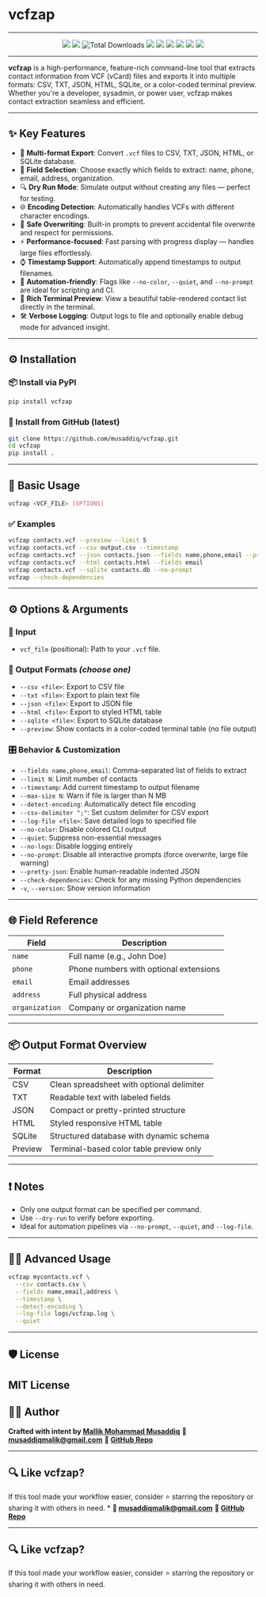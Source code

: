 # vcfzap

---

<p align="center">
  <img src="https://img.shields.io/pypi/v/vcfzap?color=blue&label=PyPI&logo=pypi&style=flat-square">
  <img src="https://img.shields.io/pypi/dm/vcfzap?color=orange&label=Downloads&logo=python&style=flat-square">
  <img src="https://static.pepy.tech/badge/vcfzap" alt="Total Downloads">
  <img src="https://img.shields.io/github/license/mallikmusaddiq1/vcfzap?style=flat-square&color=green">
  <img src="https://img.shields.io/github/stars/mallikmusaddiq1/vcfzap?style=flat-square&label=Stars&color=yellow">
  <img src="https://img.shields.io/github/last-commit/mallikmusaddiq1/vcfzap?style=flat-square&color=purple">
  <img src="https://img.shields.io/github/languages/top/mallikmusaddiq1/vcfzap?style=flat-square&color=blueviolet">
  <img src="https://img.shields.io/github/languages/code-size/mallikmusaddiq1/vcfzap?style=flat-square&color=teal">
  <img src="https://img.shields.io/badge/made%20with-%E2%9D%A4%EF%B8%8F%20in%20Python-blue?style=flat-square">
</p>

---

**vcfzap** is a high-performance, feature-rich command-line tool that extracts contact information from VCF (vCard) files and exports it into multiple formats: CSV, TXT, JSON, HTML, SQLite, or a color-coded terminal preview. Whether you're a developer, sysadmin, or power user, vcfzap makes contact extraction seamless and efficient.

---

## ✨ Key Features

* 🚀 **Multi-format Export**: Convert `.vcf` files to CSV, TXT, JSON, HTML, or SQLite database.
* 🧩 **Field Selection**: Choose exactly which fields to extract: name, phone, email, address, organization.
* 🔍 **Dry Run Mode**: Simulate output without creating any files — perfect for testing.
* 🌐 **Encoding Detection**: Automatically handles VCFs with different character encodings.
* 🔐 **Safe Overwriting**: Built-in prompts to prevent accidental file overwrite and respect for permissions.
* ⚡ **Performance-focused**: Fast parsing with progress display — handles large files effortlessly.
* ⌚ **Timestamp Support**: Automatically append timestamps to output filenames.
* 🧘 **Automation-friendly**: Flags like `--no-color`, `--quiet`, and `--no-prompt` are ideal for scripting and CI.
* 💽 **Rich Terminal Preview**: View a beautiful table-rendered contact list directly in the terminal.
* 🛠 **Verbose Logging**: Output logs to file and optionally enable debug mode for advanced insight.

---

## ⚙ Installation

### 📦 Install via PyPI

```bash
pip install vcfzap
```

### 🧬 Install from GitHub (latest)

```bash
git clone https://github.com/musaddiq/vcfzap.git
cd vcfzap
pip install .
```

---

## 🧪 Basic Usage

```bash
vcfzap <VCF_FILE> [OPTIONS]
```

### ✅ Examples

```bash
vcfzap contacts.vcf --preview --limit 5
vcfzap contacts.vcf --csv output.csv --timestamp
vcfzap contacts.vcf --json contacts.json --fields name,phone,email --pretty-json
vcfzap contacts.vcf --html contacts.html --fields email
vcfzap contacts.vcf --sqlite contacts.db --no-prompt
vcfzap --check-dependencies
```

---

## ⚙ Options & Arguments

### 📅 Input

* `vcf_file` (positional): Path to your `.vcf` file.

### 🎯 Output Formats *(choose one)*

* `--csv <file>`: Export to CSV file
* `--txt <file>`: Export to plain text file
* `--json <file>`: Export to JSON file
* `--html <file>`: Export to styled HTML table
* `--sqlite <file>`: Export to SQLite database
* `--preview`: Show contacts in a color-coded terminal table (no file output)

### 🎛 Behavior & Customization

* `--fields name,phone,email`: Comma-separated list of fields to extract
* `--limit N`: Limit number of contacts
* `--timestamp`: Add current timestamp to output filename
* `--max-size N`: Warn if file is larger than N MB
* `--detect-encoding`: Automatically detect file encoding
* `--csv-delimiter ";"`: Set custom delimiter for CSV export
* `--log-file <file>`: Save detailed logs to specified file
* `--no-color`: Disable colored CLI output
* `--quiet`: Suppress non-essential messages
* `--no-logs`: Disable logging entirely
* `--no-prompt`: Disable all interactive prompts (force overwrite, large file warning)
* `--pretty-json`: Enable human-readable indented JSON
* `--check-dependencies`: Check for any missing Python dependencies
* `-v`, `--version`: Show version information

---

## 🌐 Field Reference

| Field          | Description                            |
| -------------- | -------------------------------------- |
| `name`         | Full name (e.g., John Doe)             |
| `phone`        | Phone numbers with optional extensions |
| `email`        | Email addresses                        |
| `address`      | Full physical address                  |
| `organization` | Company or organization name           |

---

## 📦 Output Format Overview

| Format  | Description                               |
| ------- | ----------------------------------------- |
| CSV     | Clean spreadsheet with optional delimiter |
| TXT     | Readable text with labeled fields         |
| JSON    | Compact or pretty-printed structure       |
| HTML    | Styled responsive HTML table              |
| SQLite  | Structured database with dynamic schema   |
| Preview | Terminal-based color table preview only   |

---

## ❗ Notes

* Only one output format can be specified per command.
* Use `--dry-run` to verify before exporting.
* Ideal for automation pipelines via `--no-prompt`, `--quiet`, and `--log-file`.

---

## 🧑‍💻 Advanced Usage

```bash
vcfzap mycontacts.vcf \
  --csv contacts.csv \
  --fields name,email,address \
  --timestamp \
  --detect-encoding \
  --log-file logs/vcfzap.log \
  --quiet
```

---

## 🛡 License

MIT License
---

## 👨‍💻 Author

**Crafted with intent by [Mallik Mohammad Musaddiq](https://github.com/musaddiqmalik)**
**📧 [musaddiqmalik@gmail.com](mailto:musaddiqmalik@gmail.com)**
**🔗 [GitHub Repo](https://github.com/mallikmusaddiq1/vcfzap)**

---

## 🔍 Like vcfzap?

If this tool made your workflow easier, consider ⭐️ starring the repository or sharing it with others in need.
*
**📧 [musaddiqmalik@gmail.com](mailto:musaddiqmalik@gmail.com)**
**🔗 [GitHub Repo](https://github.com/mallikmusaddiq1/vcfzap)**

---

## 🔍 Like vcfzap?

If this tool made your workflow easier, consider ⭐️ starring the repository or sharing it with others in need.

